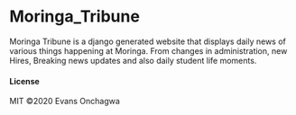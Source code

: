 # Moringa_Tribune
Moringa Tribune is a django generated website that displays daily news of various things happening at Moringa. From changes in administration, new Hires, Breaking news updates and also daily student life moments.

#### License
MIT
&copy;2020 Evans Onchagwa
